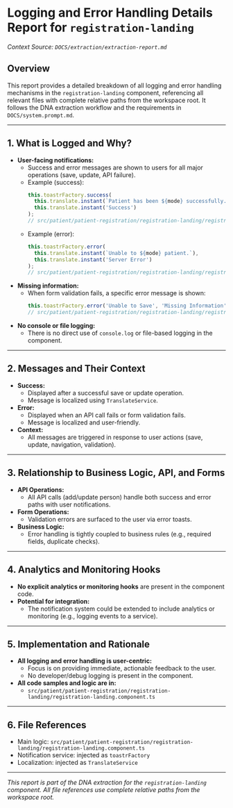 # Logging and Error Handling Details Report for `registration-landing`

_Context Source: `DOCS/extraction/extraction-report.md`_

## Overview

This report provides a detailed breakdown of all logging and error handling mechanisms in the `registration-landing` component, referencing all relevant files with complete relative paths from the workspace root. It follows the DNA extraction workflow and the requirements in `DOCS/system.prompt.md`.

---

## 1. What is Logged and Why?

- **User-facing notifications:**
  - Success and error messages are shown to users for all major operations (save, update, API failure).
  - Example (success):
    ```typescript
    this.toastrFactory.success(
      this.translate.instant(`Patient has been ${mode} successfully.`),
      this.translate.instant('Success')
    );
    // src/patient/patient-registration/registration-landing/registration-landing.component.ts
    ```
  - Example (error):
    ```typescript
    this.toastrFactory.error(
      this.translate.instant(`Unable to ${mode} patient.`),
      this.translate.instant('Server Error')
    );
    // src/patient/patient-registration/registration-landing/registration-landing.component.ts
    ```
- **Missing information:**
  - When form validation fails, a specific error message is shown:
    ```typescript
    this.toastrFactory.error('Unable to Save', 'Missing Information');
    // src/patient/patient-registration/registration-landing/registration-landing.component.ts
    ```
- **No console or file logging:**
  - There is no direct use of `console.log` or file-based logging in the component.

---

## 2. Messages and Their Context

- **Success:**
  - Displayed after a successful save or update operation.
  - Message is localized using `TranslateService`.
- **Error:**
  - Displayed when an API call fails or form validation fails.
  - Message is localized and user-friendly.
- **Context:**
  - All messages are triggered in response to user actions (save, update, navigation, validation).

---

## 3. Relationship to Business Logic, API, and Forms

- **API Operations:**
  - All API calls (add/update person) handle both success and error paths with user notifications.
- **Form Operations:**
  - Validation errors are surfaced to the user via error toasts.
- **Business Logic:**
  - Error handling is tightly coupled to business rules (e.g., required fields, duplicate checks).

---

## 4. Analytics and Monitoring Hooks

- **No explicit analytics or monitoring hooks** are present in the component code.
- **Potential for integration:**
  - The notification system could be extended to include analytics or monitoring (e.g., logging events to a service).

---

## 5. Implementation and Rationale

- **All logging and error handling is user-centric:**
  - Focus is on providing immediate, actionable feedback to the user.
  - No developer/debug logging is present in the component.
- **All code samples and logic are in:**
  - `src/patient/patient-registration/registration-landing/registration-landing.component.ts`

---

## 6. File References
- Main logic: `src/patient/patient-registration/registration-landing/registration-landing.component.ts`
- Notification service: injected as `toastrFactory`
- Localization: injected as `TranslateService`

---

*This report is part of the DNA extraction for the `registration-landing` component. All file references use complete relative paths from the workspace root.*
